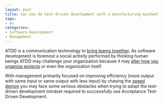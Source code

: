 ```yaml
---
layout: post
title: Can you do test-driven development with a manufacturing mindset?
tags:
- en
categories:
- Software-Development
- Management
---
```

ATDD is a communication technology to [bring teams together](/2011/02/26/acceptance-test-driven-development-brings-teams-together.html). As software development is foremost a social activity performed by thinking human beings ATDD may challenge your organization because it may [alter how you organize projects](/2011/03/19/acceptance-test-driven-development-changes-how-you-organize-your-project.html) or even the organization itself.

With management primarily focused on improving efficiency (more output with same input or same output with less input) by chasing the [speed demon](/2014/03/27/how-to-keep-the-demon-of-management-at-bay.html) you may face some serious obstacles when trying to adopt the test-driven development mindset required to successfully use Acceptance Test-Driven Development.

